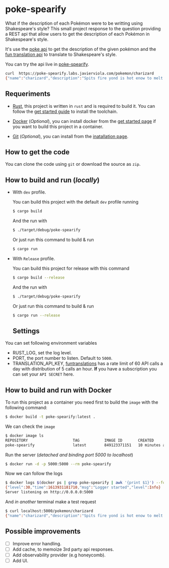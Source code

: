 # poke-spearify

What if the description of each Pokémon were to be writting using Shakespeare's style? This small project response to the question providing a REST api that allow users to get the description of each Pokémon in Shakespeare's style.

It's use the [poke api](https://pokeapi.co/) to get the description of the given pokémon and the [fun translation api](https://funtranslations.com/api/shakespeare) to translate to Shakespeare's style.

You can try the api live in [poke-spearify](https://poke-spearify.labs.javierviola.com/).

```bash
curl  https://poke-spearify.labs.javierviola.com/pokemon/charizard
{"name":"charizard","description":"Spits fire yond is hot enow to melt boulders. Known to cause forest fires unintentionally."}
```

## Requeriments

- [Rust](https://www.rust-lang.org/), this project is written in `rust` and is required to build it. You can follow the [get started guide](https://www.rust-lang.org/learn/get-started) to install the toolchain.

- [Docker](https://www.docker.com) (*Optional*), you can install docker from the [get started page](https://www.docker.com/get-started) if you want to build this project in a container.

- [Git](https://git-scm.com) (*Optional*), you can install from the [inatallation page](https://git-scm.com/book/en/v2/Getting-Started-Installing-Git).


## How to get the code
You can clone the code using `git` or download the source as `zip`.

## How to build and run (*locally*)

- With `dev` profile.

  You can build this project with the default `dev` profile running

  ```bash
  $ cargo build
  ```

  And the run with

  ```bash
  $ ./target/debug/poke-spearify
  ```

  Or just run this command to build & run

  ```bash
  $ cargo run
  ```


- With `Release` profile.

  You can build this project for release with this command

  ```bash
  $ cargo build --release
  ```

  And the run with

  ```bash
  $ ./target/debug/poke-spearify
  ```

  Or just run this command to build & run

  ```bash
  $ cargo run --release
  ```

  ## Settings

You can set following environment variables

- RUST_LOG, set the log level.
- PORT, the port number to listen. Default to `5000`.
- TRANSLATION_API_KEY, [funtranslations](https://funtranslations.com/api/shakespeare) has a rate limit of 60 API calls a day with distribution of 5 calls an hour. **If** you have a subscription you can set your `API SECRET` here.


## How to build and run  with Docker

To run this project as a container you need first to build the `image` with the following command:

```bash
$ docker build -t poke-spearify:latest .
```

We can check the `image`
```bash
$ docker image ls
REPOSITORY                    TAG           IMAGE ID       CREATED          SIZE
poke-spearify                 latest        849123371151   10 minutes ago   82.4MB
```

Run the server (*detached and binding port 5000 to localhost*)

```bash
$ docker run -d -p 5000:5000 --rm poke-spearify
```

Now we can follow the logs

```bash
$ docker logs $(docker ps | grep poke-spearify | awk '{print $1}') --follow
{"level":30,"time":1613931181710,"msg":"Logger started","level":Info}
Server listening on http://0.0.0.0:5000
```

And *in another* terminal make a test request

```bash
$ curl localhost:5000/pokemon/charizard
{"name":"charizard","description":"Spits fire yond is hot enow to melt boulders. Known to cause forest fires unintentionally."}
```


## Possible improvements

- [ ] Improve error handling.
- [ ] Add cache, to memoize 3rd party api responses.
- [ ] Add observability provider (e.g honeycomb).
- [ ] Add UI.
